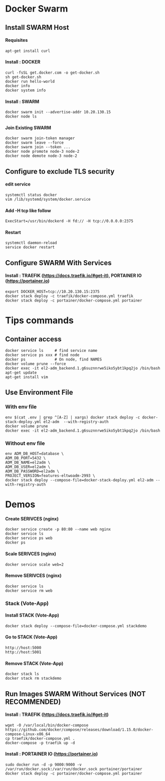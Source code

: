 # Docker Swarm 

## Install SWARM Host

#### Requisites
```
apt-get install curl
```
#### Install : DOCKER
```
curl -fsSL get.docker.com -o get-docker.sh
sh get-docker.sh
docker run hello-world
docker info
docker system info
```
#### Install : SWARM
```
docker swarm init --advertise-addr 10.20.130.15
docker node ls
```
#### Join Existing SWARM
```
docker swarm join-token manager
docker swarm leave --force
docker swarm join --token ...
docker node promote node-3 node-2
docker node demote node-3 node-2
```

## Configure to exclude TLS security

#### edit service
```
systemctl status docker
vim /lib/systemd/system/docker.service
```
#### Add -H tcp like follow 
```
ExecStart=/usr/bin/dockerd -H fd:// -H tcp://0.0.0.0:2375
```
#### Restart
```
systemctl daemon-reload
service docker restart
```

## Configure SWARM With Services

#### Install : TRAEFIK (https://docs.traefik.io/#get-it), PORTAINER IO (https://portainer.io)
```
export DOCKER_HOST=tcp://10.20.130.15:2375
docker stack deploy -c traefik/docker-compose.yml traefik
docker stack deploy -c portainer/docker-compose.yml portainer
```


# Tips commands

## Container access
```
docker service ls     # find service name
docker service ps xxx # find node
docker ps             # On node, find NAMES
docker volume prune --force
docker exec -it el2-adm_backend.1.g6suznnrwe5iko5ybt1kpq2jo /bin/bash
apt-get update
apt-get install vim
```

## Use Environment File

### With env file
```
env $(cat .env | grep ^[A-Z] | xargs) docker stack deploy -c docker-stack-deploy.yml el2-adm  --with-registry-auth
docker volume prune
docker exec -it el2-adm_backend.1.g6suznnrwe5iko5ybt1kpq2jo /bin/bash
```

### Without env file
```
env ADM_DB_HOST=database \
ADM_DB_PORT=5432 \
ADM_DB_NAME=el2adm \
ADM_DB_USER=el2adm \
ADM_DB_PASSWORD=el2adm \
PROJECT_VERSION=features-eltwoadm-2993 \
docker stack deploy --compose-file=docker-stack-deploy.yml el2-adm --with-registry-auth
```


# Demos

#### Create SERIVCES (nginx)
```
docker service create -p 80:80 --name web nginx
docker service ls
docker service ps web
docker ps
```
#### Scale SERIVCES (nginx)
```
docker service scale web=2
```
#### Remove SERIVCES (nginx)
```
docker service ls
docker service rm web
```


### Stack (Vote-App)

#### Install STACK (Vote-App)
```
docker stack deploy --compose-file=docker-compose.yml stackdemo
```
#### Go to STACK (Vote-App)
```
http://host:5000
http://host:5001
```
#### Remove STACK (Vote-App)
```
docker stack ls
docker stack rm stackdemo
```

## Run Images SWARM Without Services (NOT RECOMMENDED)

#### Install : TRAEFIK (https://docs.traefik.io/#get-it)
```
wget -O /var/local/bin/docker-compose  https://github.com/docker/compose/releases/download/1.15.0/docker-compose-Linux-x86_64 
cp traefik/docker-compose.yml .
docker-compose -p traefik up -d 
```
#### Install : PORTAINER IO (https://portainer.io)
```
sudo docker run -d -p 9000:9000 -v /var/run/docker.sock:/var/run/docker.sock portainer/portainer
docker stack deploy -c portainer/docker-compose.yml portainer
```
